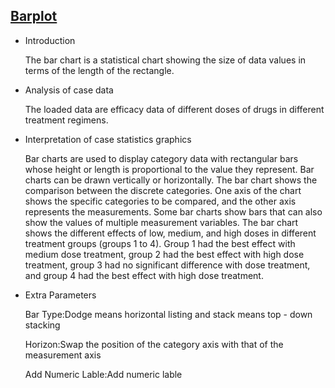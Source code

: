 ## [Barplot](/basic/barplot)

- Introduction

  The bar chart is a statistical chart showing the size of data values in terms of the length of the rectangle.

- Analysis of case data

  The loaded data are efficacy data of different doses of drugs in different treatment regimens.

- Interpretation of case statistics graphics

  Bar charts are used to display category data with rectangular bars whose height or length is proportional to the value they represent. Bar charts can be drawn vertically or horizontally. The bar chart shows the comparison between the discrete categories. One axis of the chart shows the specific categories to be compared, and the other axis represents the measurements. Some bar charts show bars that can also show the values of multiple measurement variables. The bar chart shows the different effects of low, medium, and high doses in different treatment groups (groups 1 to 4). Group 1 had the best effect with medium dose treatment, group 2 had the best effect with high dose treatment, group 3 had no significant difference with dose treatment, and group 4 had the best effect with high dose treatment.

- Extra Parameters

  Bar Type:Dodge means horizontal listing and stack means top - down stacking

  Horizon:Swap the position of the category axis with that of the measurement axis

  Add Numeric Lable:Add numeric lable

